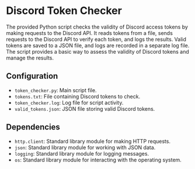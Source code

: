 # Discord Token Checker

The provided Python script checks the validity of Discord access tokens by making requests to the Discord API. It reads tokens from a file, sends requests to the Discord API to verify each token, and logs the results. Valid tokens are saved to a JSON file, and logs are recorded in a separate log file. The script provides a basic way to assess the validity of Discord tokens and manage the results.


## Configuration

- `token_checker.py`: Main script file.
- `tokens.txt`: File containing Discord tokens to check.
- `token_checker.log`: Log file for script activity.
- `valid_tokens.json`: JSON file storing valid Discord tokens.

## Dependencies

- `http.client`: Standard library module for making HTTP requests.
- `json`: Standard library module for working with JSON data.
- `logging`: Standard library module for logging messages.
- `os`: Standard library module for interacting with the operating system.

